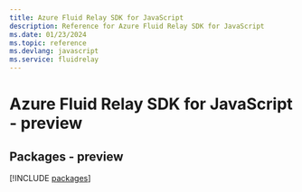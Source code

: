 ```yaml
---
title: Azure Fluid Relay SDK for JavaScript
description: Reference for Azure Fluid Relay SDK for JavaScript
ms.date: 01/23/2024
ms.topic: reference
ms.devlang: javascript
ms.service: fluidrelay
---
```

# Azure Fluid Relay SDK for JavaScript - preview
## Packages - preview
[!INCLUDE [packages](fluid-relay-index.md)]
